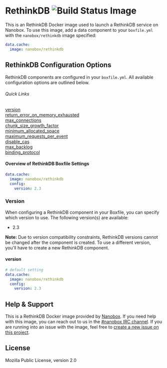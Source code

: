 # RethinkDB ![Build Status Image](https://travis-ci.org/nanobox-io/nanobox-docker-rethinkdb.svg)
This is an RethinkDB Docker image used to launch a RethinkDB service on Nanobox. To use this image, add a data component to your `boxfile.yml` with the `nanobox/rethinkdb` image specified:

```yaml
data.cache:
  image: nanobox/rethinkdb
```

## RethinkDB Configuration Options
RethinkDB components are configured in your `boxfile.yml`. All available configuration options are outlined below.

###### Quick Links
[version](#version)  
[return\_error\_on\_memory\_exhausted](#return-error-on-memory-exhausted)  
[max\_connections](#max-connections)  
[chunk\_size\_growth\_factor](#chunk-size-growth-factor)  
[minimum\_allocated\_space](#minimum-allocated-space)  
[maximum\_requests\_per\_event](#maximum-requests-per-event)  
[disable\_cas](#disable-cas)  
[max\_backlog](#max-backlog)  
[binding\_protocol](#binding-protocol)

#### Overview of RethinkDB Boxfile Settings
```yaml
data.cache:
  image: nanobox/rethinkdb
  config:
    version: 2.3
```

### Version
When configuring a RethinkDB component in your Boxfile, you can specify which version to use. The following version(s) are available:

- 2.3

**Note:** Due to version compatibility constraints, RethinkDB versions cannot be changed after the component is created. To use a different version, you'll have to create a new RethinkDB component.

#### version
```yaml
# default setting
data.cache:
  image: nanobox/rethinkdb
  config:
    version: 2.3
```

## Help & Support
This is a RethinkDB Docker image provided by [Nanobox](http://nanobox.io). If you need help with this image, you can reach out to us in the [#nanobox IRC channel](http://webchat.freenode.net/?channels=nanobox). If you are running into an issue with the image, feel free to [create a new issue on this project](https://github.com/nanobox-io/nanobox-docker-rethinkdb/issues/new).

## License

Mozilla Public License, version 2.0

